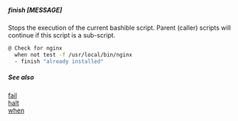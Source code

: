 ##### finish [MESSAGE]

Stops the execution of the current bashible script. Parent (caller) scripts will continue if this script is a sub-script.

```bash
@ Check for nginx
  when not test -f /usr/local/bin/nginx
  - finish "already installed"

```

##### See also

[fail](fail.md)  
[halt](halt.md)  
[when](when.md)  
